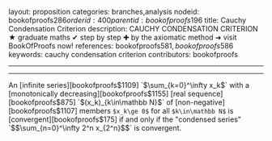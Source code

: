 layout: proposition
categories: branches,analysis
nodeid: bookofproofs$286
orderid: 400
parentid: bookofproofs$196
title: Cauchy Condensation Criterion
description: CAUCHY CONDENSATION CRITERION ★ graduate maths ✔ step by step ✚ by the axiomatic method ➜ visit BookOfProofs now!
references: bookofproofs$581,bookofproofs$586
keywords: cauchy condensation criterion
contributors: bookofproofs

---


---

An [infinite series][bookofproofs$1109] `$\sum_{k=0}^\infty x_k$` with a [monotonically decreasing][bookofproofs$1155] [real sequence][bookofproofs$875] `$(x_k)_{k\in\mathbb N}$` of [non-negative][bookofproofs$1107] members `$x_k\ge 0$` for all `$k\in\mathbb N$` is [convergent][bookofproofs$175] if and only if the "condensed series" `$$\sum_{n=0}^\infty 2^n x_{2^n}$$` is convergent.
